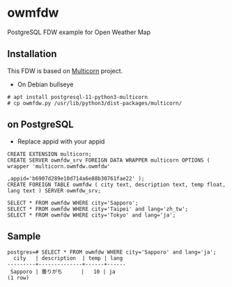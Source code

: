 # owmfdw
PostgreSQL FDW example for Open Weather Map

## Installation
This FDW is based on [Multicorn](https://multicorn.org/) project.

- On Debian bullseye 
```
# apt install postgresql-11-python3-multicorn
# cp owmfdw.py /usr/lib/python3/dist-packages/multicorn/
```

## on PostgreSQL

- Replace appid with your appid
```
CREATE EXTENSION multicorn;
CREATE SERVER owmfdw_srv FOREIGN DATA WRAPPER multicorn OPTIONS ( wrapper 'multicorn.owmfdw.owmfdw'
                                                                 ,appid='b6907d289e10d714a6e88b30761fae22' );
CREATE FOREIGN TABLE owmfdw ( city text, description text, temp float, lang text ) SERVER owmfdw_srv;

SELECT * FROM owmfdw WHERE city='Sapporo';
SELECT * FROM owmfdw WHERE city='Taipei' and lang='zh_tw';
SELECT * FROM owmfdw WHERE city='Tokyo' and lang='ja';
```

## Sample
```
postgres=# SELECT * FROM owmfdw WHERE city='Sapporo' and lang='ja';
  city   | description  | temp | lang 
---------+--------------+------+------
 Sapporo | 曇りがち      |   10 | ja
(1 row)
```
